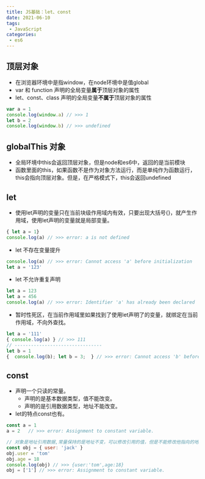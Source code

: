 ```yaml
---
title: JS基础：let、const
date: 2021-06-10
tags:
 - JavaScript
categories:
 - es6
---
```

## 顶层对象
- 在浏览器环境中是指window，在node环境中是值global
- var 和 function 声明的全局变量**属于**顶层对象的属性
- let、const、class 声明的全局变量**不属于**顶层对象的属性
```js
var a = 1
console.log(window.a) // >>> 1
let b = 2
console.log(window.b) // >>> undefined
```
## globalThis 对象
- 全局环境中this会返回顶层对象，但是node和es6中，返回的是当前模块
- 函数里面的this，如果函数不是作为对象方法运行，而是单纯作为函数运行，this会指向顶层对象。但是，在严格模式下，this会返回undefined

## let
- 使用let声明的变量只在当前块级作用域内有效，只要出现大括号{}，就产生作用域，使用let声明的变量就是局部变量。
```js
{ let a = 1}
console.log(a) // >>> error: a is not defined
```
- let 不存在变量提升
```js
console.log(a) // >>> error: Cannot access 'a' before initialization
let a = '123'
```
- let 不允许重复声明
```js
let a = 123
let a = 456
console.log(a) // >>> error: Identifier 'a' has already been declared
```
- 暂时性死区，在当前作用域里如果找到了使用let声明了的变量，就绑定在当前作用域，不向外查找。
```js
let a = '111'
{ console.log(a) } // >>> 111
// --------------------------------
let b = 1
{  console.log(b); let b = 3;  } // >>> error: Cannot access 'b' before initialization
```

## const
- 声明一个只读的常量。
    - 声明的是基本数据类型，值不能改变。
    - 声明的是引用数据类型，地址不能改变。
- let的特点const也有。
```js
const a = 1
a = 2   // >>> error: Assignment to constant variable.

// 对象是地址引用数据,常量保持的是地址不变，可以修改引用的值，但是不能修改他指向的地址
const obj = { user: 'jack' }
obj.user = 'tom'
obj.age = 18
console.log(obj) // >>> {user:'tom',age:18}
obj = ['1'] // >>> error: Assignment to constant variable.
```